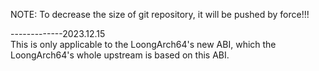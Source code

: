 

NOTE: To decrease the size of git repository, it will be pushed by force!!!

-------------2023.12.15  
This is only applicable to the LoongArch64's new ABI,
     which the LoongArch64's whole upstream is based on this ABI.
